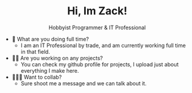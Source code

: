 # <h1 align='center'>Hi, Im Zack!</h1><p align='center'>Hobbyist Programmer & IT Professional</p>

- 🏢 What are you doing full time? 
  - I am an IT Professional by trade, and am currently working full time in that field.
- 👨‍💻 Are you working on any projects?
  - You can check my github profile for projects, I upload just about everything I make here.
- 🧑‍🤝‍🧑 Want to collab?
  - Sure shoot me a message and we can talk about it.
